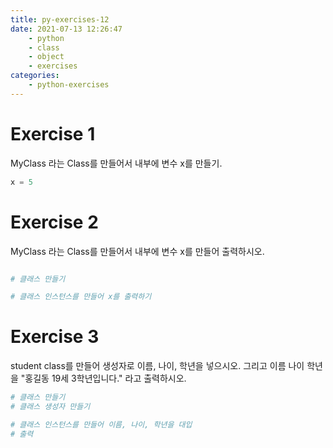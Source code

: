 ```yaml
---
title: py-exercises-12
date: 2021-07-13 12:26:47
    - python 
    - class
    - object
    - exercises
categories: 
    - python-exercises
---
```


# Exercise 1
MyClass 라는 Class를 만들어서 내부에 변수 x를 만들기.
``` python
x = 5
```

# Exercise 2
MyClass 라는 Class를 만들어서 내부에 변수 x를 만들어 출력하시오.
``` python

# 클래스 만들기

# 클래스 인스턴스를 만들어 x를 출력하기

```

# Exercise 3
student class를 만들어 생성자로 이름, 나이, 학년을 넣으시오. 그리고 이름 나이 학년을 "홍길동 19세 3학년입니다." 라고 출력하시오.
``` python
# 클래스 만들기
# 클래스 생성자 만들기

# 클래스 인스턴스를 만들어 이름, 나이, 학년을 대입
# 출력
```

